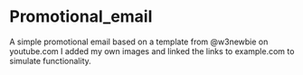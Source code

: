# Promotional_email
A simple promotional email based on a template from @w3newbie on youtube.com
I added my own images and linked the links to example.com to simulate functionality.
